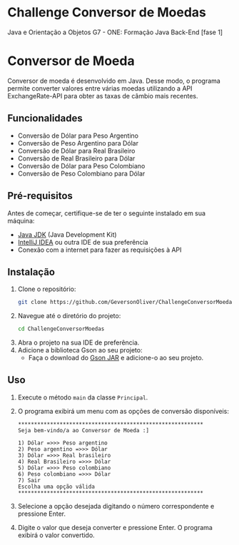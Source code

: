 # Challenge Conversor de Moedas
Java e Orientação a Objetos G7 - ONE: Formação Java Back-End [fase 1]

# Conversor de Moeda
Conversor de moeda é desenvolvido em Java. Desse modo, o programa permite converter valores entre várias moedas utilizando a API ExchangeRate-API para obter as taxas de câmbio mais recentes.

## Funcionalidades
- Conversão de Dólar para Peso Argentino
- Conversão de Peso Argentino para Dólar
- Conversão de Dólar para Real Brasileiro
- Conversão de Real Brasileiro para Dólar
- Conversão de Dólar para Peso Colombiano
- Conversão de Peso Colombiano para Dólar
  
## Pré-requisitos
Antes de começar, certifique-se de ter o seguinte instalado em sua máquina:
- [Java JDK](https://www.oracle.com/java/technologies/javase-jdk11-downloads.html) (Java Development Kit)
- [IntelliJ IDEA](https://www.jetbrains.com/idea/download/) ou outra IDE de sua preferência
- Conexão com a internet para fazer as requisições à API
  
## Instalação
1. Clone o repositório:
    ```bash
    git clone https://github.com/GeversonOliver/ChallengeConversorMoedas.git
    ```
2. Navegue até o diretório do projeto:
    ```bash
    cd ChallengeConversorMoedas
    ```
3. Abra o projeto na sua IDE de preferência.
4. Adicione a biblioteca Gson ao seu projeto:
    - Faça o download do [Gson JAR](https://github.com/google/gson) e adicione-o ao seu projeto.
      
## Uso
1. Execute o método `main` da classe `Principal`.
2. O programa exibirá um menu com as opções de conversão disponíveis:
    ```
    **********************************************************
    Seja bem-vindo/a ao Conversor de Moeda :]
    
    1) Dólar =>>> Peso argentino
    2) Peso argentino =>>> Dólar
    3) Dólar =>>> Real brasileiro
    4) Real Brasileiro =>>> Dólar
    5) Dólar =>>> Peso colombiano
    6) Peso colombiano =>>> Dólar
    7) Sair
    Escolha uma opção válida
    **********************************************************
    ```
3. Selecione a opção desejada digitando o número correspondente e pressione Enter.
   
5. Digite o valor que deseja converter e pressione Enter. O programa exibirá o valor convertido.
